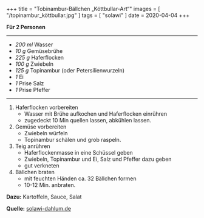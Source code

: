+++
title = "Tobinambur-Bällchen „Köttbullar-Art“"
images = [ "/topinambur_köttbullar.jpg" ]
tags = [ "solawi" ]
date = 2020-04-04
+++

**Für 2 Personen**

---

- *200 ml* Wasser
- *10 g* Gemüsebrühe
- *225 g* Haferflocken
- *100 g* Zwiebeln
- *125 g* Topinambur (oder Petersilienwurzeln)
- *1* Ei
- *1* Prise Salz
- *1* Prise Pfeffer

---

1. Haferflocken vorbereiten
   * Wasser mit Brühe aufkochen und Haferflocken einrühren
   * zugedeckt 10 Min quellen lassen, abkühlen lassen.
2. Gemüse vorbereiten
   * Zwiebeln würfeln
   * Topinambur schälen und grob raspeln.
3. Teig anrühren
   * Haferflockenmasse in eine Schüssel geben
   * Zwiebeln, Topinambur und Ei, Salz und Pfeffer dazu geben
   * gut verkneten
4. Bällchen braten
   * mit feuchten Händen ca. 32 Bällchen formen
   * 10-12 Min. anbraten.


**Dazu:** Kartoffeln, Sauce, Salat

**Quelle:** [solawi-dahlum.de](https://www.solawi-dahlum.de/tobinambur-baellchen-koettbullar-art/)
